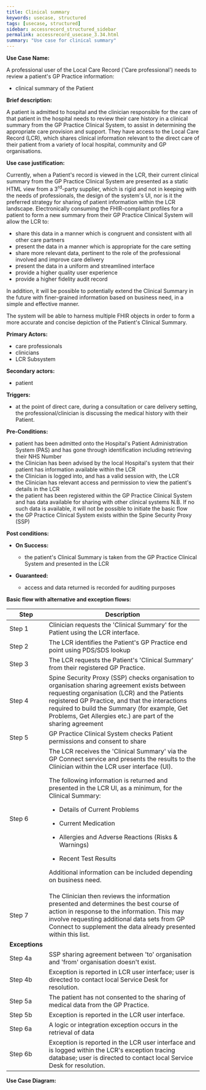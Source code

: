 ```yaml
---
title: Clinical summary
keywords: usecase, structured
tags: [usecase, structured] 
sidebar: accessrecord_structured_sidebar
permalink: accessrecord_usecase_3.34.html
summary: "Use case for clinical summary"
---
```


**Use Case Name:**

A professional user of the Local Care Record ('Care professional') needs to review a patient's GP Practice information:

  - clinical summary of the Patient

**Brief description:**

A patient is admitted to hospital and the clinician responsible for the care of that patient in the hospital needs to review their care history in a clinical summary from the GP Practice Clinical System, to assist in determining the appropriate care provision and support. They have access to the Local Care Record (LCR), which shares clinical information relevant to the direct care of their patient from a variety of local hospital, community and GP organisations.

**Use case justification:**

Currently, when a Patient's record is viewed in the LCR, their current clinical summary from the GP Practice Clinical System are presented as a static HTML view from a 3<sup>rd</sup>-party supplier, which is rigid and not in keeping with the needs of professionals, the design of the system's UI, nor is it the preferred strategy for sharing of patient information within the LCR landscape. Electronically consuming the FHIR-compliant profiles for a patient to form a new summary from their GP Practice Clinical System will allow the LCR to:

  - share this data in a manner which is congruent and consistent with all other care partners
  - present the data in a manner which is appropriate for the care setting
  - share more relevant data, pertinent to the role of the professional involved and improve care delivery
  - present the data in a uniform and streamlined interface
  - provide a higher quality user experience
  - provide a higher fidelity audit record

In addition, it will be possible to potentially extend the Clinical Summary in the future with finer-grained information based on business need, in a simple and effective manner.

The system will be able to harness multiple FHIR objects in order to form a more accurate and concise depiction of the Patient's Clinical Summary.

**Primary Actors:**

- care professionals
- clinicians
- LCR Subsystem

**Secondary actors:**

- patient

**Triggers:**

- at the point of direct care, during a consultation or care delivery setting, the professional/clinician is discussing the medical history with their Patient.

**Pre-Conditions:**

  - patient has been admitted onto the Hospital's Patient Administration System (PAS) and has gone through identification including retrieving their NHS Number
  - the Clinician has been advised by the local Hospital's system that their patient has information available within the LCR
  - the Clinician is logged into, and has a valid session with, the LCR
  - the Clinician has relevant access and permission to view the patient's details in the LCR
  - the patient has been registered within the GP Practice Clinical System and has data available for sharing with other clinical systems
    N.B. If no such data is available, it will not be possible to initiate the basic flow
  - the GP Practice Clinical System exists within the Spine Security Proxy (SSP)

**Post conditions:**

  - **On Success:**
    
      - the patient's Clinical Summary is taken from the GP Practice Clinical System and presented in the LCR

  - **Guaranteed:**
    
      - access and data returned is recorded for auditing purposes

**Basic flow with alternative and exception flows:**

<table>
<thead>
<tr class="header">
<th width="10%"><strong>Step</strong></th>
<th><strong>Description</strong></th>
</tr>
</thead>
<tbody>
<tr class="even">
<td>Step 1</td>
<td>Clinician requests the 'Clinical Summary' for the Patient using the LCR interface.</td>
</tr>
<tr class="odd">
<td>Step 2</td>
<td>The LCR identifies the Patient's GP Practice end point using PDS/SDS lookup</td>
</tr>
<tr class="even">
<td>Step 3</td>
<td>The LCR requests the Patient's 'Clinical Summary' from their registered GP Practice.</td>
</tr>
<tr class="odd">
<td>Step 4</td>
<td>Spine Security Proxy (SSP) checks organisation to organisation sharing agreement exists between requesting organisation (LCR) and the Patients registered GP Practice, and that the interactions required to build the Summary (for example,  Get Problems, Get Allergies etc.) are part of the sharing agreement</td>
</tr>
<tr class="even">
<td>Step 5</td>
<td>GP Practice Clinical System checks Patient permissions and consent to share</td>
</tr>
<tr class="odd">
<td>Step 6</td>
<td>The LCR receives the 'Clinical Summary' via the GP Connect service and presents the results to the Clinician within the LCR user interface (UI).
<p>The following information is returned and presented in the LCR UI, as a minimum, for the Clinical Summary:</p>
<ul>
<li><p>Details of Current Problems</p></li>
<li><p>Current Medication</p></li>
<li><p>Allergies and Adverse Reactions (Risks &amp; Warnings)</p></li>
<li><p>Recent Test Results</p></li>
</ul>
<p>Additional information can be included depending on business need.</p></td>
</tr>
<tr class="even">
<td>Step 7</td>
<td>The Clinician then reviews the information presented and determines the best course of action in response to the information. This may involve requesting additional data sets from GP Connect to supplement the data already presented within this list.</td>
</tr>
<tr class="odd">
<td><b>Exceptions</b></td>
<td></td>
</tr>
<tr class="even">
<td>Step 4a</td>
<td>SSP sharing agreement between 'to' organisation and 'from' organisation doesn't exist.</td>
</tr>
<tr class="odd">
<td>Step 4b</td>
<td>Exception is reported in LCR user interface; user is directed to contact local Service Desk for resolution.</td>
</tr>
<tr class="even">
<td>Step 5a</td>
<td>The patient has not consented to the sharing of medical data from the GP Practice.</td>
</tr>
<tr class="odd">
<td>Step 5b</td>
<td>Exception is reported in the LCR user interface.</td>
</tr>
<tr class="even">
<td>Step 6a</td>
<td>A logic or integration exception occurs in the retrieval of data</td>
</tr>
<tr class="odd">
<td>Step 6b</td>
<td>Exception is reported in the LCR user interface and is logged within the LCR's exception tracing database; user is directed to contact local Service Desk for resolution.</td>
</tr>
</tbody>
</table>

**Use Case Diagram:**
